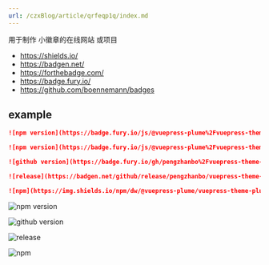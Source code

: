 ```yaml
---
url: /czxBlog/article/qrfeqp1q/index.md
---
```

用于制作 小徽章的在线网站 或项目

* <https://shields.io/>
* <https://badgen.net/>
* <https://forthebadge.com/>
* <https://badge.fury.io/>
* <https://github.com/boennemann/badges>

## example

```md
![npm version](https://badge.fury.io/js/@vuepress-plume%2Fvuepress-theme-plume.svg)

![npm version](https://badge.fury.io/js/@vuepress-plume%2Fvuepress-theme-plume.svg)

![github version](https://badge.fury.io/gh/pengzhanbo%2Fvuepress-theme-plume.svg)

![release](https://badgen.net/github/release/pengzhanbo/vuepress-theme-plume/)

![npm](https://img.shields.io/npm/dw/@vuepress-plume/vuepress-theme-plume?style=plastic)
```

![npm version](https://badge.fury.io/js/@vuepress-plume%2Fvuepress-theme-plume.svg)

![github version](https://badge.fury.io/gh/pengzhanbo%2Fvuepress-theme-plume.svg)

![release](https://badgen.net/github/release/pengzhanbo/vuepress-theme-plume/)

![npm](https://img.shields.io/npm/dw/@vuepress-plume/vuepress-theme-plume?style=plastic)
